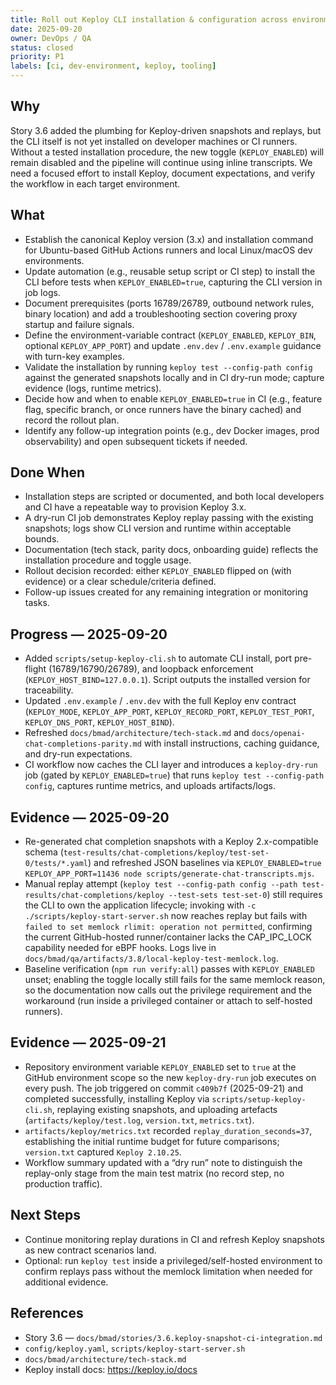 ```yaml
---
title: Roll out Keploy CLI installation & configuration across environments
date: 2025-09-20
owner: DevOps / QA
status: closed
priority: P1
labels: [ci, dev-environment, keploy, tooling]
---
```


## Why

Story 3.6 added the plumbing for Keploy-driven snapshots and replays, but the CLI itself is not yet installed on developer machines or CI runners. Without a tested installation procedure, the new toggle (`KEPLOY_ENABLED`) will remain disabled and the pipeline will continue using inline transcripts. We need a focused effort to install Keploy, document expectations, and verify the workflow in each target environment.

## What

- Establish the canonical Keploy version (3.x) and installation command for Ubuntu-based GitHub Actions runners and local Linux/macOS dev environments.
- Update automation (e.g., reusable setup script or CI step) to install the CLI before tests when `KEPLOY_ENABLED=true`, capturing the CLI version in job logs.
- Document prerequisites (ports 16789/26789, outbound network rules, binary location) and add a troubleshooting section covering proxy startup and failure signals.
- Define the environment-variable contract (`KEPLOY_ENABLED`, `KEPLOY_BIN`, optional `KEPLOY_APP_PORT`) and update `.env.dev` / `.env.example` guidance with turn-key examples.
- Validate the installation by running `keploy test --config-path config` against the generated snapshots locally and in CI dry-run mode; capture evidence (logs, runtime metrics).
- Decide how and when to enable `KEPLOY_ENABLED=true` in CI (e.g., feature flag, specific branch, or once runners have the binary cached) and record the rollout plan.
- Identify any follow-up integration points (e.g., dev Docker images, prod observability) and open subsequent tickets if needed.

## Done When

- Installation steps are scripted or documented, and both local developers and CI have a repeatable way to provision Keploy 3.x.
- A dry-run CI job demonstrates Keploy replay passing with the existing snapshots; logs show CLI version and runtime within acceptable bounds.
- Documentation (tech stack, parity docs, onboarding guide) reflects the installation procedure and toggle usage.
- Rollout decision recorded: either `KEPLOY_ENABLED` flipped on (with evidence) or a clear schedule/criteria defined.
- Follow-up issues created for any remaining integration or monitoring tasks.

## Progress — 2025-09-20

- Added `scripts/setup-keploy-cli.sh` to automate CLI install, port pre-flight (16789/16790/26789), and loopback enforcement (`KEPLOY_HOST_BIND=127.0.0.1`). Script outputs the installed version for traceability.
- Updated `.env.example` / `.env.dev` with the full Keploy env contract (`KEPLOY_MODE`, `KEPLOY_APP_PORT`, `KEPLOY_RECORD_PORT`, `KEPLOY_TEST_PORT`, `KEPLOY_DNS_PORT`, `KEPLOY_HOST_BIND`).
- Refreshed `docs/bmad/architecture/tech-stack.md` and `docs/openai-chat-completions-parity.md` with install instructions, caching guidance, and dry-run expectations.
- CI workflow now caches the CLI layer and introduces a `keploy-dry-run` job (gated by `KEPLOY_ENABLED=true`) that runs `keploy test --config-path config`, captures runtime metrics, and uploads artifacts/logs.

## Evidence — 2025-09-20

- Re-generated chat completion snapshots with a Keploy 2.x-compatible schema (`test-results/chat-completions/keploy/test-set-0/tests/*.yaml`) and refreshed JSON baselines via `KEPLOY_ENABLED=true KEPLOY_APP_PORT=11436 node scripts/generate-chat-transcripts.mjs`.
- Manual replay attempt (`keploy test --config-path config --path test-results/chat-completions/keploy --test-sets test-set-0`) still requires the CLI to own the application lifecycle; invoking with `-c ./scripts/keploy-start-server.sh` now reaches replay but fails with `failed to set memlock rlimit: operation not permitted`, confirming the current GitHub-hosted runner/container lacks the CAP_IPC_LOCK capability needed for eBPF hooks. Logs live in `docs/bmad/qa/artifacts/3.8/local-keploy-test-memlock.log`.
- Baseline verification (`npm run verify:all`) passes with `KEPLOY_ENABLED` unset; enabling the toggle locally still fails for the same memlock reason, so the documentation now calls out the privilege requirement and the workaround (run inside a privileged container or attach to self-hosted runners).

## Evidence — 2025-09-21

- Repository environment variable `KEPLOY_ENABLED` set to `true` at the GitHub environment scope so the new `keploy-dry-run` job executes on every push. The job triggered on commit `c409b7f` (2025-09-21) and completed successfully, installing Keploy via `scripts/setup-keploy-cli.sh`, replaying existing snapshots, and uploading artefacts (`artifacts/keploy/test.log`, `version.txt`, `metrics.txt`).
- `artifacts/keploy/metrics.txt` recorded `replay_duration_seconds=37`, establishing the initial runtime budget for future comparisons; `version.txt` captured `Keploy 2.10.25`.
- Workflow summary updated with a “dry run” note to distinguish the replay-only stage from the main test matrix (no record step, no production traffic).

## Next Steps

- Continue monitoring replay durations in CI and refresh Keploy snapshots as new contract scenarios land.
- Optional: run `keploy test` inside a privileged/self-hosted environment to confirm replays pass without the memlock limitation when needed for additional evidence.

## References

- Story 3.6 — `docs/bmad/stories/3.6.keploy-snapshot-ci-integration.md`
- `config/keploy.yaml`, `scripts/keploy-start-server.sh`
- `docs/bmad/architecture/tech-stack.md`
- Keploy install docs: https://keploy.io/docs
